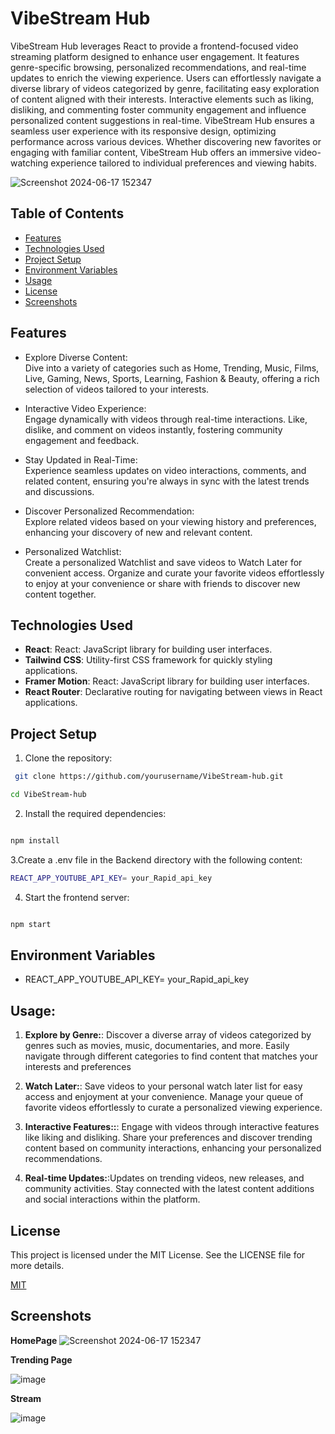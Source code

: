 # VibeStream Hub
VibeStream Hub leverages React to provide a frontend-focused video streaming platform designed to enhance user engagement. It features genre-specific browsing, personalized recommendations, and real-time updates to enrich the viewing experience. Users can effortlessly navigate a diverse library of videos categorized by genre, facilitating easy exploration of content aligned with their interests. Interactive elements such as liking, disliking, and commenting foster community engagement and influence personalized content suggestions in real-time. VibeStream Hub ensures a seamless user experience with its responsive design, optimizing performance across various devices. Whether discovering new favorites or engaging with familiar content, VibeStream Hub offers an immersive video-watching experience tailored to individual preferences and viewing habits.

![Screenshot 2024-06-17 152347](https://github.com/Divesh1207/VibeStream/assets/88198940/06f97da9-3b0b-4db2-b375-149854d527f9)







## Table of Contents
- [Features](#features)
- [Technologies Used](#technologies-used)
- [Project Setup](#project-setup)
- [Environment Variables](#environment-variables)
- [Usage](#usage)
- [License](#license)
- [Screenshots](#screenshots)

## Features
- Explore Diverse Content:                                                 
 Dive into a variety of categories such as Home, Trending, Music, Films, Live, Gaming, News, Sports, Learning, Fashion & Beauty, offering a rich selection of videos tailored to your interests.
- Interactive Video Experience:                                                               
 Engage dynamically with videos through real-time interactions. Like, dislike, and comment on videos instantly, fostering community engagement and feedback.


- Stay Updated in Real-Time:                                                      
 Experience seamless updates on video interactions, comments, and related content, ensuring you're always in sync with the latest trends and discussions.



- Discover Personalized Recommendation:                                        
 Explore related videos based on your viewing history and preferences, enhancing your discovery of new and relevant content.

- Personalized Watchlist:                                        
 Create a personalized Watchlist and save videos to Watch Later for convenient access. Organize and curate your favorite videos effortlessly to enjoy at your convenience or share with friends to discover new content together.



## Technologies Used
- **React**: React: JavaScript library for building user interfaces.
-  **Tailwind CSS**: Utility-first CSS framework for quickly styling applications.
- **Framer Motion**: React: JavaScript library for building user interfaces.
- **React Router**: Declarative routing for navigating between views in React applications.





## Project Setup


1. Clone the repository:
```bash
 git clone https://github.com/yourusername/VibeStream-hub.git

cd VibeStream-hub
```


 
2.  Install the required dependencies:

```bash

npm install
```

3.Create a .env file in the Backend directory with the following content:

```bash
REACT_APP_YOUTUBE_API_KEY= your_Rapid_api_key


```

4. Start the frontend server:

```bash

npm start

```




## Environment Variables


- REACT_APP_YOUTUBE_API_KEY= your_Rapid_api_key

 
## Usage:



1.  **Explore by Genre:**: Discover a diverse array of videos categorized by genres such as movies, music, documentaries, and more. Easily navigate through different categories to find content that matches your interests and preferences
 
2. **Watch Later:**:  Save videos to your personal watch later list for easy access and enjoyment at your convenience. Manage your queue of favorite videos effortlessly to curate a personalized viewing experience.

3. **Interactive Features::**: Engage with videos through interactive features like liking and disliking. Share your preferences and discover trending content based on community interactions, enhancing your personalized recommendations.

4. **Real-time Updates:**:Updates on trending videos, new releases, and community activities. Stay connected with the latest content additions and social interactions within the platform.




## License

This project is licensed under the MIT License. See the LICENSE file for more details.

[MIT](https://choosealicense.com/licenses/mit/)


## Screenshots

**HomePage**
![Screenshot 2024-06-17 152347](https://github.com/Divesh1207/VibeStream/assets/88198940/06f97da9-3b0b-4db2-b375-149854d527f9)


**Trending Page**

![image](https://github.com/Divesh1207/VibeStream/assets/88198940/2ac9179f-134c-41de-b341-a21c1dea52f4)

**Stream**

![image](https://github.com/Divesh1207/VibeStream/assets/88198940/17a4ee2e-2497-43bb-9c8b-f3dbb6cdcfe8)


